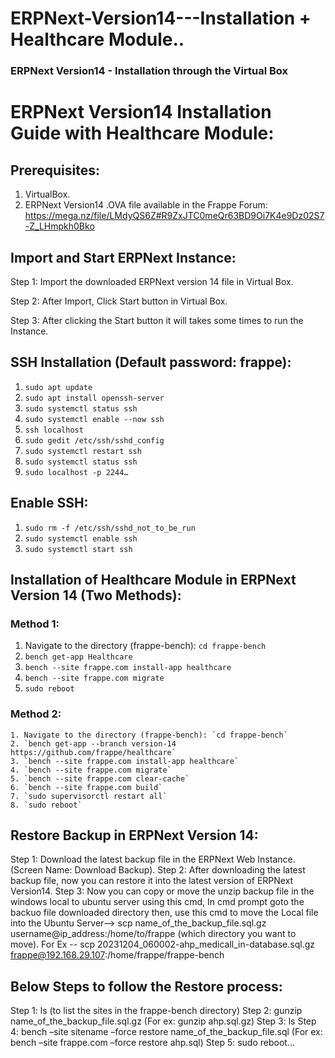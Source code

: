 # ERPNext-Version14---Installation + Healthcare Module..
### ERPNext Version14 - Installation through the Virtual Box


# ERPNext Version14 Installation Guide with Healthcare Module:

## Prerequisites:
1. VirtualBox.
2. ERPNext Version14 .OVA file available in the Frappe Forum:
   https://mega.nz/file/LMdyQS6Z#R9ZxJTC0meQr63BD9Oi7K4e9Dz02S7-Z_LHmpkh0Bko

## Import and Start ERPNext Instance:
   Step 1: Import the downloaded ERPNext version 14 file in Virtual Box.
   
   Step 2: After Import, Click Start button in Virtual Box.
   
   Step 3: After clicking the Start button it will takes some times to run the Instance.

## SSH Installation (Default password: frappe):
   1. `sudo apt update`
   2. `sudo apt install openssh-server`
   3. `sudo systemctl status ssh`
   4. `sudo systemctl enable --now ssh`
   5. `ssh localhost`
   6. `sudo gedit /etc/ssh/sshd_config`
   7. `sudo systemctl restart ssh`
   8. `sudo systemctl status ssh`
   9. `sudo localhost -p 2244…`

## Enable SSH:
   1. `sudo rm -f /etc/ssh/sshd_not_to_be_run`
   2. `sudo systemctl enable ssh`
   3. `sudo systemctl start ssh`

## Installation of Healthcare Module in ERPNext Version 14 (Two Methods):
  ### Method 1:
   1. Navigate to the directory (frappe-bench): `cd frappe-bench`
   2. `bench get-app Healthcare`
   3. `bench --site frappe.com install-app healthcare`
   4. `bench --site frappe.com migrate`
   5. `sudo reboot`

  ### Method 2:
    1. Navigate to the directory (frappe-bench): `cd frappe-bench`
    2. `bench get-app --branch version-14 https://github.com/frappe/healthcare`
    3. `bench --site frappe.com install-app healthcare`
    4. `bench --site frappe.com migrate`
    5. `bench --site frappe.com clear-cache`
    6. `bench --site frappe.com build`
    7. `sudo supervisorctl restart all`
    8. `sudo reboot`

## Restore Backup in ERPNext Version 14:
   Step 1: Download the latest backup file in the ERPNext Web Instance. (Screen Name: Download Backup).
   Step 2: After downloading the latest backup file, now you can restore it into the latest version of ERPNext Version14.
   Step 3: Now you can copy or move the unzip backup file in the windows local to ubuntu server using this cmd, In cmd prompt goto the backuo file downloaded directory then, use this cmd to move the Local 
           file into the Ubuntu Server--> scp name_of_the_backup_file.sql.gz username@ip_address:/home/to/frappe (which directory you want to move).
           For Ex -- scp 20231204_060002-ahp_medicall_in-database.sql.gz frappe@192.168.29.107:/home/frappe/frappe-bench 
           
## Below Steps to follow the Restore process:
   Step 1: ls (to list the sites in the frappe-bench directory)
   Step 2: gunzip name_of_the_backup_file.sql.gz
    	      (For ex: gunzip ahp.sql.gz)
   Step 3: ls
   Step 4: bench –site sitename –force restore name_of_the_backup_file.sql
    	      (For ex: bench –site frappe.com –force restore ahp.sql)
   Step 5: sudo reboot...
